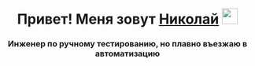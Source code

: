 ﻿<h1 align="center">Привет! Меня зовут <a href="https:nozdrachev-n.ru/" target="_blank">Николай</a> 
<img src="https://github.com/blackcater/blackcater/raw/main/images/Hi.gif" height="32"/></h1>
<h3 align="center">Инженер по ручному тестированию, но плавно въезжаю в автоматизацию </h3>
